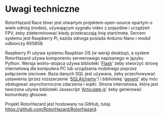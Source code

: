 # Uwagi techniczne

RotorHazard Race timer jest otwartym projektem open-source opartym o wiele odnóg (nodes), używającym sygnału video z pojazdów i urządzeń FPV, żeby zdeterminować kiedy przekraczają linię start/meta. Sercem systemu jest Raspberry Pi, każda odnoga posiada Arduino Nano i moduł odbiorczy RX5808.

Raspberry Pi używa systemu Raspbian OS (w wersji desktop), a system RotorHazard używa komponentu serwerowego napisanego w języku Python. Wersja wolno-stojaca używa biblioteki '[Flask](http://flask.pocoo.org)' żeby stworzyć stronę internetową dla komputera PC lub urządzania mobilnego poprzez połączenie sieciowe. Baza danych SQL jest używana, żeby przechowywać ustawienia (przez rozszerzenie  '[SQLAlchemy](https://www.sqlalchemy.org)') i bibliotekę '[gevent](http://www.gevent.org)' aby móc obsługiwać asynchorniczne zdarzenia i wątki. Strona internetowa, która jest tworzona używa biblioteki Javascript '[Articulate.js](http://articulate.purefreedom.com)' żeby generować komunikaty głosowe.

Projekt RotorHazard jest hostowany na GitHub, tutaj:
https://github.com/RotorHazard/RotorHazard.
